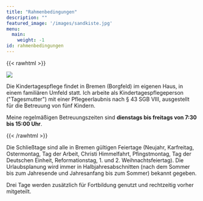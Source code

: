 ```yaml
---
title: "Rahmenbedingungen"
description: ""
featured_image: '/images/sandkiste.jpg'
menu:
  main:
    weight: -1
id: rahmenbedingungen
---
```


{{< rawhtml >}}
<div class="flex flex-wrap">
  <div class="w-100 w-100-ns w-40-m w-40-l pt3 pa1-m">
    <img src="/images/memory.jpg" class="br3">
  </div>
  <div class="w-100 w-100-ns w-60-m w-60-l pa3 pa3-ns">
  <p class="mt0">Die Kindertagespflege findet in Bremen (Borgfeld) im eigenen Haus, in einem familiären Umfeld statt. Ich arbeite als Kindertagespflegeperson ("Tagesmutter") mit einer Pflegeerlaubnis nach § 43 SGB VIII, ausgestellt für die Betreuung von fünf Kindern.</p>
  <p>Meine regelmäßigen Betreuungszeiten sind <strong>dienstags bis freitags von 7:30 bis 15:00 Uhr</strong>.</p>
  </div>
</div>
{{< /rawhtml >}}

Die Schließtage sind alle in Bremen gültigen Feiertage (Neujahr, Karfreitag, Ostermontag, Tag der Arbeit, Christi Himmelfahrt, Pfingstmontag, Tag der Deutschen Einheit, Reformationstag, 1. und 2.  Weihnachtsfeiertag). Die Urlaubsplanung wird immer in Halbjahresabschnitten (nach dem Sommer bis zum Jahresende und Jahresanfang bis zum Sommer) bekannt gegeben. </p>
  <p>Drei Tage werden zusätzlich für Fortbildung genutzt und rechtzeitig vorher mitgeteilt.







